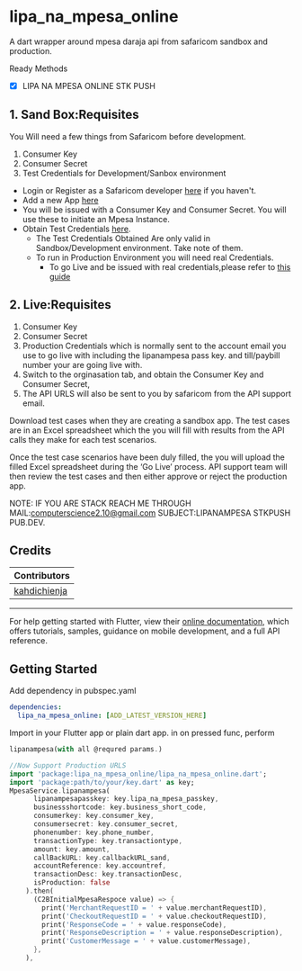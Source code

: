 # lipa_na_mpesa_online

A dart wrapper around mpesa daraja api from safaricom sandbox and production.

Ready Methods

- [x] LIPA NA MPESA ONLINE STK PUSH


## 1. Sand Box:Requisites

You Will need a few things from Safaricom before development.

1. Consumer Key
2. Consumer Secret
3. Test Credentials for Development/Sanbox environment

- Login or Register as a Safaricom developer [here](https://developer.safaricom.co.ke/login-register) if you haven't.
- Add a new App [here](https://developer.safaricom.co.ke/user/me/apps)
- You will be issued with a Consumer Key and Consumer Secret. You will use these to initiate an Mpesa Instance.
- Obtain Test Credentials [here](https://developer.safaricom.co.ke/test_credentials).
  - The Test Credentials Obtained Are only valid in Sandbox/Development environment. Take note of them.
  - To run in Production Environment you will need real Credentials.
    - To go Live and be issued with real credentials,please refer to [this guide](https://developer.safaricom.co.ke/docs?javascript#going-live)

## 2. Live:Requisites
1. Consumer Key
2. Consumer Secret
3. Production Credentials which is normally sent to the account email you use to go live with including the lipanampesa pass key. and till/paybill number your are going live with.
3. Switch to the orginasation tab, and obtain the Consumer Key and Consumer Secret,
4. The API URLS will also be sent to you by safaricom from the API support email.

Download test cases when they are creating a sandbox app. The test cases are in an Excel spreadsheet which the you will fill with results from the API calls they make for each test scenarios.

Once the test case scenarios have been duly filled, the you will upload the filled Excel spreadsheet during the ‘Go Live’ process. API support team will then review the test cases and then either approve or reject the production app.

NOTE: IF YOU ARE STACK REACH ME THROUGH MAIL:computerscience2.10@gmail.com SUBJECT:LIPANAMPESA STKPUSH PUB.DEV.
## Credits

| Contributors |
|--------------|
| [kahdichienja](https://github.com/kahdichienja) |

----------------------------

For help getting started with Flutter, view their
[online documentation](https://flutter.dev/docs), which offers tutorials,
samples, guidance on mobile development, and a full API reference.

## Getting Started

Add dependency in pubspec.yaml

```yaml
dependencies:
  lipa_na_mpesa_online: [ADD_LATEST_VERSION_HERE]
```

Import in your Flutter app or plain dart app.
in on pressed func, perform 
```dart 
lipanampesa(with all @requred params.)

```


```dart
//Now Support Production URLS
import 'package:lipa_na_mpesa_online/lipa_na_mpesa_online.dart';
import 'package:path/to/your/key.dart' as key;
MpesaService.lipanampesa(
      lipanampesapasskey: key.lipa_na_mpesa_passkey,
      businessshortcode: key.business_short_code,
      consumerkey: key.consumer_key,
      consumersecret: key.consumer_secret,
      phonenumber: key.phone_number,
      transactionType: key.transactiontype,
      amount: key.amount,
      callBackURL: key.callbackURL_sand,
      accountReference: key.accountref,
      transactionDesc: key.transactionDesc,
      isProduction: false
    ).then(
      (C2BInitialMpesaRespoce value) => {
        print('MerchantRequestID = ' + value.merchantRequestID),
        print('CheckoutRequestID = ' + value.checkoutRequestID),
        print('ResponseCode = ' + value.responseCode),
        print('ResponseDescription = ' + value.responseDescription),
        print('CustomerMessage = ' + value.customerMessage),
      },
    ),

```